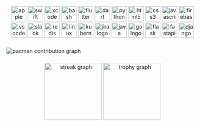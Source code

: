 <div align="center">
  <img src="https://cdn.jsdelivr.net/gh/devicons/devicon/icons/apple/apple-original.svg" height="40" alt="apple logo" width="40" />
  <img src="https://cdn.jsdelivr.net/gh/devicons/devicon/icons/swift/swift-original.svg" height="40" alt="swift logo" width="40" />
  <img src="https://cdn.jsdelivr.net/gh/devicons/devicon/icons/xcode/xcode-original.svg" height="40" alt="xcode logo" width="40" />
  <img src="https://cdn.jsdelivr.net/gh/devicons/devicon/icons/bash/bash-original.svg" height="40" alt="bash logo" width="40" />
  <img src="https://cdn.jsdelivr.net/gh/devicons/devicon/icons/flutter/flutter-original.svg" height="40" alt="flutter logo" width="40" />
  <img src="https://cdn.jsdelivr.net/gh/devicons/devicon/icons/dart/dart-original.svg" height="40" alt="dart logo" width="40" />
  <img src="https://cdn.jsdelivr.net/gh/devicons/devicon/icons/python/python-original.svg" height="40" alt="python logo" width="40" />
  <img src="https://cdn.jsdelivr.net/gh/devicons/devicon/icons/html5/html5-original.svg" height="40" alt="html5 logo" width="40" />
  <img src="https://cdn.jsdelivr.net/gh/devicons/devicon/icons/css3/css3-original.svg" height="40" alt="css3 logo" width="40" />
  <img src="https://cdn.jsdelivr.net/gh/devicons/devicon/icons/javascript/javascript-original.svg" height="40" alt="javascript logo" width="40" />
  <img src="https://cdn.jsdelivr.net/gh/devicons/devicon/icons/firebase/firebase-plain.svg" height="40" alt="firebase logo" width="40" />
  <img src="https://cdn.jsdelivr.net/gh/devicons/devicon/icons/vscode/vscode-original.svg" height="40" alt="vscode logo" width="40" />
  <img src="https://cdn.jsdelivr.net/gh/devicons/devicon/icons/slack/slack-original.svg" height="40" alt="slack logo" width="40" />
  <img src="https://cdn.jsdelivr.net/gh/devicons/devicon/icons/redis/redis-original.svg" height="40" alt="redis logo" width="40" />
  <img src="https://cdn.jsdelivr.net/gh/devicons/devicon/icons/linux/linux-original.svg" height="40" alt="linux logo" width="40" />
  <img src="https://cdn.jsdelivr.net/gh/devicons/devicon/icons/kubernetes/kubernetes-plain.svg" height="40" alt="kubernetes logo" width="40" />
  <img src="https://cdn.jsdelivr.net/gh/devicons/devicon/icons/jira/jira-original.svg" height="40" alt="jira logo" width="40" />
  <img src="https://cdn.jsdelivr.net/gh/devicons/devicon/icons/java/java-original.svg" height="40" alt="java logo" width="40" />
  <img src="https://cdn.jsdelivr.net/gh/devicons/devicon/icons/go/go-original.svg" height="40" alt="go logo" width="40" />
  <img src="https://cdn.jsdelivr.net/gh/devicons/devicon/icons/flask/flask-original.svg" height="40" alt="flask logo" width="40" />
  <img src="https://cdn.jsdelivr.net/gh/devicons/devicon/icons/fastapi/fastapi-original.svg" height="40" alt="fastapi logo" width="40" />
  <img src="https://cdn.jsdelivr.net/gh/devicons/devicon/icons/django/django-plain.svg" height="40" alt="django logo" width="40" />
</div>

###

<picture>
  <source media="(prefers-color-scheme: dark)" srcset="https://raw.githubusercontent.com/DevSa3eed/DevSa3eed/output/pacman-contribution-graph-dark.svg">
  <source media="(prefers-color-scheme: light)" srcset="https://raw.githubusercontent.com/DevSa3eed/DevSa3eed/output/pacman-contribution-graph.svg">
  <img alt="pacman contribution graph" src="https://raw.githubusercontent.com/DevSa3eed/DevSa3eed/output/pacman-contribution-graph.svg">
</picture>

###

<div align="center">
  <img src="https://streak-stats.demolab.com?user=DevSa3eed&locale=en&mode=weekly&theme=tokyonight&hide_border=false&border_radius=5&order=3" height="150" alt="streak graph"  />
  <img src="https://github-profile-trophy.vercel.app?username=DevSa3eed&theme=tokyonight&column=-1&row=1&margin-w=8&margin-h=8&no-bg=false&no-frame=false&order=4" height="150" alt="trophy graph"  />
</div>

###

